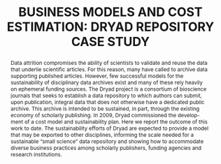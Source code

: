 ---
abstract: 'Data attrition compromises the ability of scientists to validate and reuse
  the data that underlie scientific articles. For this reason, many have called to
  archive data supporting published articles. However, few successful models for the
  sustainability of disciplinary data archives exist and many of these rely heavily
  on ephemeral funding sources.

  The Dryad project is a consortium of bioscience journals that seeks to establish
  a data repository to which authors can submit, upon publication, integral data that
  does not otherwise have a dedicated public archive. This archive is intended to
  be sustained, in part, through the existing economy of scholarly publishing. In
  2009, Dryad commissioned the develop-ment of a cost model and sustainability plan.
  Here we report the outcome of this work to date.

  The sustainability efforts of Dryad are expected to provide a model that may be
  exported to other disciplines, informing the scale needed for a sustainable “small
  science” data repository and showing how to accommodate diverse business practices
  among scholarly publishers, funding agencies and research institutions.'
creators:
- Beagrie, Neil
- Eakin-Richards, Lorraine
- Vision, Todd
date: null
document_url: https://services.phaidra.univie.ac.at/api/object/o:185233/download
grand_parent: iPRES
institutions: []
keywords: []
landing_page_url: https://phaidra.univie.ac.at/o:185233
language: eng
layout: publication
license: GPLv3
notes_url: null
parent: iPRES 2010
presentation_url: null
publication_type: paper
size: 171230
source_name: iPRES
title: 'BUSINESS MODELS AND COST ESTIMATION:  DRYAD REPOSITORY CASE STUDY'
year: 2010
---
